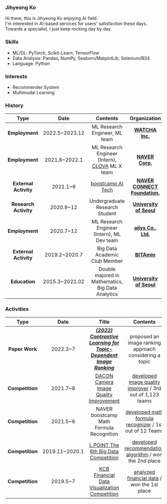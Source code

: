 ### Jihyeong Ko
Hi there, this is Jihyeong Ko enjoying AI field.  
I'm interested in AI-based services for users' satisfaction these days.  
Towards a specialist, I just keep rocking day by day.

### Skills
* ML/DL: PyTorch, Scikit-Learn, TensorFlow
* Data Analysis: Pandas, NumPy, Seaborn/MatplotLib, Selenium/BS4
* Language: Python

### Interests
* Recommender System
* Multimodal Learning

### History

| **Type** | **Date** | **Contents** | **Organization** |
|:--------:|:--------:|:--------:|:--------:|
| **Employment** | 2022.5~2023.12 | ML Research Engineer, ML team | **[WATCHA Inc.](https://watcha.com/browse/video)** |
| **Employment** | 2021.8~2022.1 | ML Research Engineer (Intern), [CLOVA](https://clova.ai/ko) ML X team | **[NAVER Corp.](https://www.navercorp.com)** |
| **External Activity** | 2021.1~6 | [boostcamp AI Tech](https://boostcamp.connect.or.kr/) | **[NAVER CONNECT Foundation.](https://www.connect.or.kr/)** |
| **Research Activity** | 2020.9~12 | Undergraduate Research Student | **[University of Seoul](http://www.uos.ac.kr/intro.htm)** |
| **Employment** | 2020.7~12 | ML Research Engineer (Intern), ML Dev team | **[ailys Co., Ltd.](https://davincilabs.ai/ko)** |
| **External Activity** | 2019.2~2020.7 | Big Data Academic Club Member | **[BITAmin](https://cafe.naver.com/bitamin123)** |
| **Education** | 2015.3~2021.02  | Double majored in Mathematics, Big Data Analytics | **[University of Seoul](http://www.uos.ac.kr/intro.htm)** |


### Activities
| **Type** | **Date** | **Title** |**Contents** | **Host** |
|:--------:|:--------:|:--------:|:--------:|:--------:|
| **Paper Work** | 2022.3~7 | ***[(2022) Contrastive Learning for Topic-Dependent Image Ranking](https://drive.google.com/file/d/1p0GVZzbrjA6_pqpmQYrrS6R_l_WBicim/view?usp=sharing)*** | proposed an image ranking approach considering a topic | [**The 4th Workshop on RecSys in Fashion & Retail**](https://recsys.acm.org/recsys22/fashionxrecsys/) |
| **Competition** | 2021.7~8 | [DACON Camera Image Quality Improvement](https://dacon.io/competitions/official/235746/overview/description) | [developed image quality improver](https://github.com/iloveslowfood/image-reconstruction) / 3rd out of 1,123 teams | **LG AI Research** |
| **Competition** | 2021.5~6 | NAVER boostcamp Math Formula Recognition | [developed math formula recognizer](https://github.com/bcaitech1/p4-fr-sorry-math-but-love-you) / 1st out of 12 Teams | **NAVER CONNECT** |
| **Competition** | 2019.11~2020.1 | [L.POINT The 6th Big Data Competition](https://competition.lpoint.com/front/Guideline.tran) | [developed recommendation algorithm](https://github.com/iloveslowfood/6thLPOINTBigdataCompetition) / won the 2nd place  | **LOTTE Members** | 
| **Competition** | 2019.5~7 | [KCB Financial Data Visualization Competition](https://dacon.io/competitions/official/82407/overview) | [analyzed financial data](https://github.com/iloveslowfood/8thKCBFinanceDataVisualization) / won the 1st place | **KCB** |
